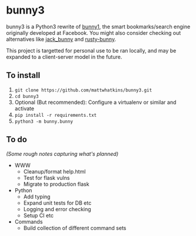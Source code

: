 # bunny3

bunny3 is a Python3 rewrite of [bunny1](https://github.com/ccheever/bunny1), the smart bookmarks/search engine originally developed at Facebook. You might also consider checking out alternatives like [jack_bunny](https://github.com/jackyang127/jack_bunny) and [rusty-bunny](https://github.com/fbsamples/rusty-bunny).

This project is targetted for personal use to be ran locally, and may be expanded to a client-server model in the future.

## To install

1. `git clone https://github.com/mattwhatkins/bunny3.git`
2. `cd bunny3`
3. Optional (But recommended): Configure a virtualenv or similar and activate
4. `pip install -r requirements.txt`
5. `python3 -m bunny.bunny`

## To do
*(Some rough notes capturing what's planned)*
* WWW
  * Cleanup/format help.html
  * Test for flask vulns
  * Migrate to production flask
* Python
  * Add typing
  * Expand unit tests for DB etc
  * Logging and error checking
  * Setup CI etc
* Commands
  * Build collection of different command sets